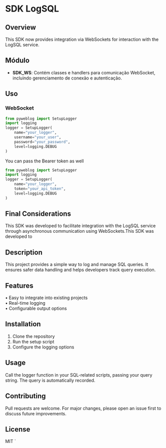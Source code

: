 # SDK LogSQL

## Overview
This SDK now provides integration via WebSockets for interaction with the LogSQL service.

## Módulo

- **SDK_WS**: Contém classes e handlers para comunicação WebSocket, incluindo gerenciamento de conexão e autenticação.

## Uso

### WebSocket
```python
from pyweblog import SetupLogger
import logging
logger = SetupLogger(
    name="your_logger",
    username="your_user",
    password="your_password",
    level=logging.DEBUG
)
```

You can pass the Bearer token as well
```python
from pyweblog import SetupLogger
import logging
logger = SetupLogger(
    name="your_logger",
    token="your_api_token",
    level=logging.DEBUG
)
```

## Final Considerations
This SDK was developed to facilitate integration with the LogSQL service through asynchronous communication using WebSockets.This SDK was developed to 

## Description

This project provides a simple way to log and manage SQL queries. It ensures safer data handling and helps developers track query execution.

## Features

• Easy to integrate into existing projects  
• Real-time logging  
• Configurable output options  

## Installation

1. Clone the repository  
2. Run the setup script  
3. Configure the logging options  

## Usage

Call the logger function in your SQL-related scripts, passing your query string. The query is automatically recorded.

## Contributing

Pull requests are welcome. For major changes, please open an issue first to discuss future improvements.

## License

MIT
`